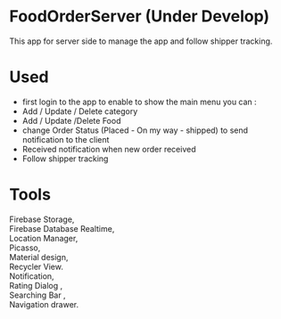 # FoodOrderServer (Under Develop)
This app for server side to manage the app and follow shipper tracking. 

# Used
- first login to the app to enable to show the main menu you can :<br/>
- Add / Update / Delete category<br/>
- Add / Update /Delete Food<br/>
- change Order Status (Placed - On my way - shipped) to send notification to the client<br/> 
- Received notification when new order received <br/>
- Follow shipper tracking <br/>

# Tools
Firebase Storage, <br/>
Firebase Database Realtime,  <br/>
Location Manager, <br/>
Picasso,<br/>
Material design,<br/>
Recycler View.<br/>
Notification,<br/>
Rating Dialog ,<br/>
Searching Bar ,<br/>
Navigation drawer.
